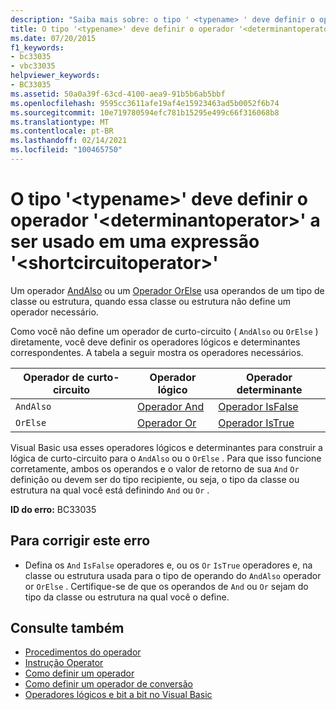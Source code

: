 ```yaml
---
description: "Saiba mais sobre: o tipo ' <typename> ' deve definir o operador ' <determinantoperator> ' para ser usado em uma <shortcircuitoperator> expressão ' '"
title: O tipo '<typename>' deve definir o operador '<determinantoperator>' a ser usado em uma expressão '<shortcircuitoperator>'
ms.date: 07/20/2015
f1_keywords:
- bc33035
- vbc33035
helpviewer_keywords:
- BC33035
ms.assetid: 50a0a39f-63cd-4100-aea9-91b5b6ab5bbf
ms.openlocfilehash: 9595cc3611afe19af4e15923463ad5b0052f6b74
ms.sourcegitcommit: 10e719780594efc781b15295e499c66f316068b8
ms.translationtype: MT
ms.contentlocale: pt-BR
ms.lasthandoff: 02/14/2021
ms.locfileid: "100465750"
---
```

# <a name="type-typename-must-define-operator-determinantoperator-to-be-used-in-a-shortcircuitoperator-expression"></a>O tipo '\<typename>' deve definir o operador '\<determinantoperator>' a ser usado em uma expressão '\<shortcircuitoperator>'

Um operador [AndAlso](../language-reference/operators/andalso-operator.md) ou um [Operador OrElse](../language-reference/operators/orelse-operator.md) usa operandos de um tipo de classe ou estrutura, quando essa classe ou estrutura não define um operador necessário.  
  
 Como você não define um operador de curto-circuito ( `AndAlso` ou `OrElse` ) diretamente, você deve definir os operadores lógicos e determinantes correspondentes. A tabela a seguir mostra os operadores necessários.  
  
|Operador de curto-circuito|Operador lógico|Operador determinante|  
|--------------------------------|----------------------|--------------------------|  
|`AndAlso`|[Operador And](../language-reference/operators/and-operator.md)|[Operador IsFalse](../language-reference/operators/isfalse-operator.md)|  
|`OrElse`|[Operador Or](../language-reference/operators/or-operator.md)|[Operador IsTrue](../language-reference/operators/istrue-operator.md)|  
  
 Visual Basic usa esses operadores lógicos e determinantes para construir a lógica de curto-circuito para o `AndAlso` ou o `OrElse` . Para que isso funcione corretamente, ambos os operandos e o valor de retorno de sua `And` `Or` definição ou devem ser do tipo recipiente, ou seja, o tipo da classe ou estrutura na qual você está definindo `And` ou `Or` .  
  
 **ID do erro:** BC33035  
  
## <a name="to-correct-this-error"></a>Para corrigir este erro  
  
- Defina os `And` `IsFalse` operadores e, ou os `Or` `IsTrue` operadores e, na classe ou estrutura usada para o tipo de operando do `AndAlso` operador or `OrElse` . Certifique-se de que os operandos de `And` ou `Or` sejam do tipo da classe ou estrutura na qual você o define.  
  
## <a name="see-also"></a>Consulte também

- [Procedimentos do operador](../programming-guide/language-features/procedures/operator-procedures.md)
- [Instrução Operator](../language-reference/statements/operator-statement.md)
- [Como definir um operador](../programming-guide/language-features/procedures/how-to-define-an-operator.md)
- [Como definir um operador de conversão](../programming-guide/language-features/procedures/how-to-define-a-conversion-operator.md)
- [Operadores lógicos e bit a bit no Visual Basic](../programming-guide/language-features/operators-and-expressions/logical-and-bitwise-operators.md)
